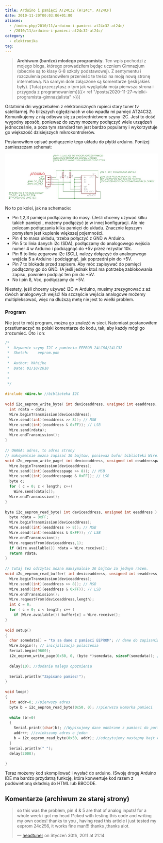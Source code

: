 ```yaml
---
title: Arduino i pamięci AT24C32 (AT24C*, AT24CP)
date: 2010-11-20T00:03:06+01:00
aliases:
  - /index.php/2010/11/arduino-i-pamieci-at24c32-at24c/
  - /2010/11/arduino-i-pamieci-at24c32-at24c/
category:
  - elektronika
tag:
---
```


> **Archiwum (bardzo) młodego programisty.** Ten wpis pochodzi z mojego bloga, którego prowadziłem będąc uczniem Gimnazjum (obecnie są to klasy 6-8 szkoły podstawowej). Z sentymentu i rozczulenia postanowiłem przenieść te treści na moją nową stronę internetową. Na samym dole załączone są komentarze (jeśli jakieś były). [Tutaj przeczytasz o tym jak wyglądała moja pierwsza strona i przygoda z programowaniem]({{< ref "/posts/2020-11-27-wielki-programista-gimnazjalista" >}})
> 

Ostatnimi dni wygrzebałem z elektronicznych rupieci stary tuner tv satelitarnej. Po bliższych oględzinach w oko wpadła mi pamięć AT24C32. Komunikujemy z nią odbywa się za pośrednictwem szyny I2C. Jest to dość wy﻿godny sposób, ponieważ do szyny możemy podłączyć wiele urządzeń jednocześnie, a poza tym standard ten jest bardzo popularny i wykorzystuje go większość dzisiejszych mikrokontrolerów.

Postanowiłem opisać podłączenie tego układu do płytki arduino. Poniżej zamieszczam schemat:

![Podłączenie pamięci AT24C32 do Arduino](at24cp.jpg)



No to po kolei, jak na schemacie:

- Pin 1,2,3 pamięci podłączamy do masy. (Jeśli chcemy używać kilku takich pamięci , możemy podłączyć je w innej konfiguracji. Ale nie polecam podłączania kilku pamięci do układu. Znacznie lepszym pomysłem jest kupienie większej pojemności.
- Pin 4 to masa układu, trzeba połączyć z GND w Arduino.
- Pin 5 to linia danych i2c (SDA), podłączamy do analogowego wejścia numer 4 w Arduino i podciągnąć do +5v przez rezystor 10k.
- Pin 6 to linia zegarowa i2c (SCL), należy dołączyć do analogowego wejścia 5 a Arduino i podciągnąć, jak poprzedni pin do +5V.
- Pin 7 to blokada przed zapisem. Aby móc zapisywać do pamięci podłączmy go do GND. (A jeśli jednak ktoś ma potrzebę zablokowania zapisu, powinien podpiąć ten pin do +5V.
- No i pin 8, Vcc, podłączamy do +5V.

Niestety, jeśli chcemy używać I2C w Arduino, musimy zrezygnować z aż dwóch analogowych wejść! Na szczęście wejścia analogowe możemy multipleksować, więc na dłuższą metę nie jest to wielki problem.

### Program

Nie jest to mój program, można go znaleźć w sieci. Natomiast postanowiłem przetłumaczyć na polski komentarze do kodu, tak, aby każdy mógł go zrozumieć. Oto i on:

```c
/* 
 *  Używanie szyny I2C z pamiecia EEPROM 24LC64/24LC32
 *  Sketch:    eeprom.pde
 *  
 *  Author: hkhijhe
 *  Date: 01/10/2010
 * 
 *   
 */

#include <Wire.h> //biblioteka I2C

void i2c_eeprom_write_byte( int deviceaddress, unsigned int eeaddress, byte data ) {
  int rdata = data;
  Wire.beginTransmission(deviceaddress);
  Wire.send((int)(eeaddress >> 8)); // MSB
  Wire.send((int)(eeaddress & 0xFF)); // LSB
  Wire.send(rdata);
  Wire.endTransmission();
}

// UWAGA: adres, to adres strony
// maksymalnie mozna zapisać 30 bajtow, poniewaz bufor biblioteki Wire.h uzywa 32-bajtowego buforu.
void i2c_eeprom_write_page( int deviceaddress, unsigned int eeaddresspage, byte* data, byte length ) {
  Wire.beginTransmission(deviceaddress);
  Wire.send((int)(eeaddresspage >> 8)); // MSB
  Wire.send((int)(eeaddresspage & 0xFF)); // LSB
  byte c;
  for ( c = 0; c < length; c++)
    Wire.send(data[c]);
  Wire.endTransmission();
}

byte i2c_eeprom_read_byte( int deviceaddress, unsigned int eeaddress ) {
  byte rdata = 0xFF;
  Wire.beginTransmission(deviceaddress);
  Wire.send((int)(eeaddress >> 8)); // MSB
  Wire.send((int)(eeaddress & 0xFF)); // LSB
  Wire.endTransmission();
  Wire.requestFrom(deviceaddress,1);
  if (Wire.available()) rdata = Wire.receive();
  return rdata;
}

// Tutaj tez odczytac mozna maksymalnie 30 bajtow za jednym razem.
void i2c_eeprom_read_buffer( int deviceaddress, unsigned int eeaddress, byte *buffer, int length ) {
  Wire.beginTransmission(deviceaddress);
  Wire.send((int)(eeaddress >> 8)); // MSB
  Wire.send((int)(eeaddress & 0xFF)); // LSB
  Wire.endTransmission();
  Wire.requestFrom(deviceaddress,length);
  int c = 0;
  for ( c = 0; c < length; c++ )
    if (Wire.available()) buffer[c] = Wire.receive();
}

void setup()
{
  char somedata[] = "to sa dane z pamieci EEPROM"; // dane do zapisania w pamieci
  Wire.begin(); // inicjalizacja polaczenia
  Serial.begin(9600);
  i2c_eeprom_write_page(0x50, 0, (byte *)somedata, sizeof(somedata)); // zapis do pamieci. 0x50 to domyslny adres ukladu 24c32/24c64. Zapisujemy pierwsza(0) komorke pamieci.

  delay(10); //dodanie malego opoznienia

  Serial.println("Zapisano pamiec!");
}

void loop()
{
  int addr=0; //pierwszy adres
  byte b = i2c_eeprom_read_byte(0x50, 0); //pierwsza komorka pamieci

  while (b!=0)
  {
    Serial.print((char)b); //Wypisujemy dane odebrane z pamieci do portu szeregowego.
    addr++; //zwiekszamy adres o jeden
    b = i2c_eeprom_read_byte(0x50, addr); //odczytujemy nastepny bajt danych
  }
  Serial.println(" ");
  delay(2000);

}
```

Teraz możemy kod skompilować i wysłać do arduino.
(Swoją drogą Arduino IDE ma bardzo przydatną funkcję, która konwertuje kod razem z podświetloną składnią do HTML lub BBCODE.

## Komentarze (archiwum ze starej strony)

> so this was the problem, pin 4 & 5 are that of analog inputs!
for a whole week i got my head f*cked with testing this code and writing my own codes! thanks to you , having read this article i just tested my eeprom 24c256, it works fine man!!! thanks ,thanks alot.
> 
> — [headtuner](http://hotresistor.blogspot.com/) on Styczeń 30th, 2011 at 21:14
